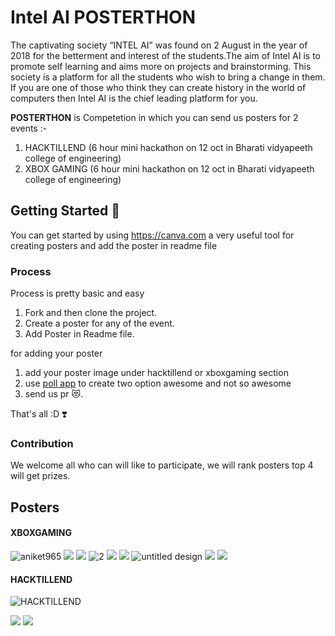 # Intel AI POSTERTHON
The captivating society “INTEL AI” was found on 2 August in the year of 2018 for the betterment and interest of the students.The aim of Intel AI is to promote self learning and aims more on projects and brainstorming. This society is a platform for all the students who wish to bring a change in them. If you are one of those who think they can create history in the world of computers then Intel AI is the chief leading platform for you.

**POSTERTHON** is Competetion in which you can send us posters for 2 events :- 

 1. HACKTILLEND (6 hour mini hackathon on 12 oct in Bharati vidyapeeth college of engineering)
 2. XBOX GAMING (6 hour mini hackathon on 12 oct in Bharati vidyapeeth college of engineering)

## Getting Started 🎉
You can get started by using https://canva.com a very useful tool for creating posters and add the poster in readme file
### Process
Process is pretty basic and easy

1. Fork and then clone the project.
2. Create a poster for any of the event.
3. Add Poster in Readme file.

for adding your poster 
1. add your poster image under hacktillend or xboxgaming section
2. use [poll app](https://app.gh-polls.com/) to create two option awesome and not so awesome
3. send us pr 😻.

That's all :D ❣️

### Contribution
We welcome all who can will like to participate, we will rank posters top 4 will get prizes.

## Posters

#### XBOXGAMING
![aniket965](https://user-images.githubusercontent.com/22680912/46370464-48506f80-c6a3-11e8-94eb-cc6d74fd2c71.jpeg)
[![](https://api.gh-polls.com/poll/01CRV0S9HGEYQ8GPTH7E8PGWSY/Amazing)](https://api.gh-polls.com/poll/01CRV0S9HGEYQ8GPTH7E8PGWSY/Amazing/vote)
[![](https://api.gh-polls.com/poll/01CRV0S9HGEYQ8GPTH7E8PGWSY/not%20so%20Amazing)](https://api.gh-polls.com/poll/01CRV0S9HGEYQ8GPTH7E8PGWSY/not%20so%20Amazing/vote)
![2](https://user-images.githubusercontent.com/32489939/46371914-41c3f700-c6a7-11e8-9ed3-6877d5cca01a.jpg)
[![](https://api.gh-polls.com/poll/01CRV47QH249W2ZQ42QG3AC4RQ/awesome)](https://api.gh-polls.com/poll/01CRV47QH249W2ZQ42QG3AC4RQ/awesome/vote)
[![](https://api.gh-polls.com/poll/01CRV47QH249W2ZQ42QG3AC4RQ/not%20so%20awesome)](https://api.gh-polls.com/poll/01CRV47QH249W2ZQ42QG3AC4RQ/not%20so%20awesome/vote)
![untitled design](https://user-images.githubusercontent.com/32489939/46372656-65883c80-c6a9-11e8-9e74-89727fc1211f.png)
[![](https://api.gh-polls.com/poll/01CRV541K0BT8HAC0RVT1QV6S6/Amazing)](https://api.gh-polls.com/poll/01CRV541K0BT8HAC0RVT1QV6S6/Amazing/vote)
[![](https://api.gh-polls.com/poll/01CRV541K0BT8HAC0RVT1QV6S6/not%20so%20amazing)](https://api.gh-polls.com/poll/01CRV541K0BT8HAC0RVT1QV6S6/not%20so%20amazing/vote)

#### HACKTILLEND
![HACKTILLEND](https://user-images.githubusercontent.com/22680912/46370895-7e422380-c6a4-11e8-8f93-b531798cc457.jpeg)


[![](https://api.gh-polls.com/poll/01CRV2RAZP7ZR14X9ECJ45PWVY/Awesome)](https://api.gh-polls.com/poll/01CRV2RAZP7ZR14X9ECJ45PWVY/Awesome/vote)
[![](https://api.gh-polls.com/poll/01CRV2RAZP7ZR14X9ECJ45PWVY/not%20so%20Awesome)](https://api.gh-polls.com/poll/01CRV2RAZP7ZR14X9ECJ45PWVY/not%20so%20Awesome/vote)
